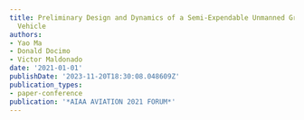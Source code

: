 ```yaml
---
title: Preliminary Design and Dynamics of a Semi-Expendable Unmanned Ground-Aerial
  Vehicle
authors:
- Yao Ma
- Donald Docimo
- Victor Maldonado
date: '2021-01-01'
publishDate: '2023-11-20T18:30:08.048609Z'
publication_types:
- paper-conference
publication: '*AIAA AVIATION 2021 FORUM*'
---
```

